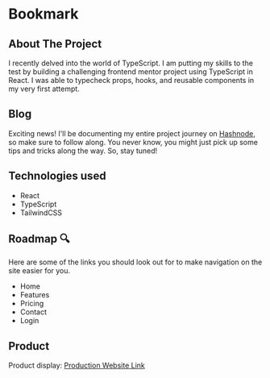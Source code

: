 # Bookmark 

## About The Project
I recently delved into the world of TypeScript. I am putting my skills to the test by building a challenging frontend mentor project using TypeScript in React.  I was able to typecheck props, hooks, and reusable components in my very first attempt.

## Blog
Exciting news! I'll be documenting my entire project journey on [Hashnode](https://hashnode.com/@ForJessicasake), so make sure to follow along. You never know, you might just pick up some tips and tricks along the way. So, stay tuned!

## Technologies used
- React
- TypeScript
- TailwindCSS

## Roadmap 🔍
Here are some of the links you should look out for to make navigation on the site easier for you.
- Home
- Features 
- Pricing
- Contact
- Login

## Product
Product display: [Production Website Link](https://bookmark-landing-page-self.vercel.app/)
